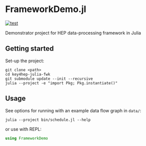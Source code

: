 # FrameworkDemo.jl

[![test](https://github.com/key4hep/key4hep-julia-fwk/actions/workflows/test.yml/badge.svg)](https://github.com/key4hep/key4hep-julia-fwk/actions/workflows/test.yml)

Demonstrator project for HEP data-processing framework in Julia


## Getting started

Set-up the project:

```
git clone <path>
cd key4hep-julia-fwk
git submodule update --init --recursive
julia --project -e "import Pkg; Pkg.instantiate()"
```

## Usage

See options for running with an example data flow graph in `data/`:

```
julia --project bin/schedule.jl --help
```

or use with REPL:

```julia
using FrameworkDemo
```
